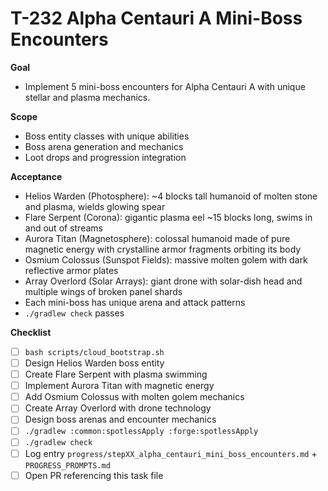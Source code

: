 # T-232 Alpha Centauri A Mini-Boss Encounters

**Goal**

- Implement 5 mini-boss encounters for Alpha Centauri A with unique stellar and plasma mechanics.

**Scope**

- Boss entity classes with unique abilities
- Boss arena generation and mechanics
- Loot drops and progression integration

**Acceptance**

- Helios Warden (Photosphere): ~4 blocks tall humanoid of molten stone and plasma, wields glowing spear
- Flare Serpent (Corona): gigantic plasma eel ~15 blocks long, swims in and out of streams
- Aurora Titan (Magnetosphere): colossal humanoid made of pure magnetic energy with crystalline armor fragments orbiting its body
- Osmium Colossus (Sunspot Fields): massive molten golem with dark reflective armor plates
- Array Overlord (Solar Arrays): giant drone with solar-dish head and multiple wings of broken panel shards
- Each mini-boss has unique arena and attack patterns
- `./gradlew check` passes

**Checklist**

- [ ] `bash scripts/cloud_bootstrap.sh`
- [ ] Design Helios Warden boss entity
- [ ] Create Flare Serpent with plasma swimming
- [ ] Implement Aurora Titan with magnetic energy
- [ ] Add Osmium Colossus with molten golem mechanics
- [ ] Create Array Overlord with drone technology
- [ ] Design boss arenas and encounter mechanics
- [ ] `./gradlew :common:spotlessApply :forge:spotlessApply`
- [ ] `./gradlew check`
- [ ] Log entry `progress/stepXX_alpha_centauri_mini_boss_encounters.md` + `PROGRESS_PROMPTS.md`
- [ ] Open PR referencing this task file
